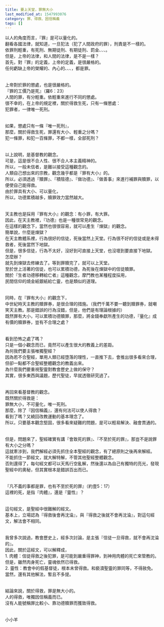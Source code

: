 ```yaml
---
title: 要上天堂，罪無大小
last_modified_at: 1547993076
category: 罪、得救、因信稱義
tags: []
---
```


以人的角度而言，『罪』是可以量化的。<br>翻看各國法律，就知道，一旦犯法（犯了人間政府的罪），刑責是不一樣的。<br>依罪刑輕重，有死刑、無期徒刑、有期徒刑、罰金、、、。<br>但是，上帝的法律，和人間的法律，是不是一樣？<br><!--more-->首先，對『罪』的定義，上帝的定義，是很嚴格的。<br>任何虧缺上帝的榮耀的、內心的、、、，都是罪。<br><br><br>上帝對於罪的懲處，也是很嚴格的。<br>『罪的工價乃是死』（羅6：23）<br>人間的罪，有分輕重。依輕重來進行不同的懲處。<br>很不幸的，在上帝的規定裡，關於得救生死，只有一條懲處：<br>犯罪者，一律唯一死刑。<br><br><br>如果，懲處只有一條『唯一死刑』，<br>那麼，關於得救生死，罪還有大小、輕重之分嗎？<br>犯一條罪，和犯一百條罪，不都一樣，全部死刑？<br><br><br>以上說明，是基督教的觀念。<br>可是，這是很不合人性、很不合人本主義精神的。<br>所以，一般未信者，是難以接受這種觀念的。<br>人類自己想出來的宗教，觀念幾乎都是『罪有大小』的。<br>所以，必須透過『贖罪』、『積陰德』、『做功德』、『做善事』來進行補罪與贖罪，以便使自己能得救。<br>由於罪具有大小、可以量化，<br>所以，功德累積越多，贖罪效力當然越大。<br><br><br>天主教也是採用『罪有大小』的觀念：有小罪，有大罪。<br>因此，在天主教裡，『功德』也是一種很常見的觀念。<br>在這樣的觀念下，當然也很很容易，就可以產生『煉獄』的觀念。<br>簡單說，什麼是煉獄？<br>在天主教體系裡，行為很好的信徒，死後當然上天堂。行為很不好的信徒或是未得救者，死後當然下地獄。<br>但是，很多信徒，行為不太好，沒好到可直接上天堂，也沒壞到要直接下地獄。<br>怎麼辦？<br>就先到煉獄去修練去了。等到罪贖完了，就可以上天堂。<br>至於世上活著的信徒，也可以累積功德，為死後在煉獄中的信徒贖罪。<br>關於『生者功德移轉給亡者』這種觀念，摩門教也某種程度採用，<br>民間信仰的燒金紙銀紙給亡靈，也是類似的道理。<br><br><br>同時，在『罪有大小』的觀念下，<br>中世紀時天主教的贖罪券，是很合理的措施。（我們千萬不要一聽到贖罪券，就嘲笑天主教。那是錯誤的行為沒錯，但是，他們是有理論根據的）<br>既然罪有大小，可以累積功德贖罪，那麼，將金錢奉獻所產生的功德，『量化』成有價的贖罪券，豈有不合理之處？<br><br><br>看到恐怖之處了嗎？<br>只是一個小觀念而已，竟然可以產生很大的教義上的差距。<br>為何我們要主張唯獨聖經？<br>因為若不合聖經，單用人類已經墮落的理性，一直推下去，會推出很多看來合理，但卻一點都不合聖經整體觀念的教義出來。<br>為什麼我們要重視聖靈對教會歷史上做的保守？<br>其實，很多東西與議題，歷代聖徒，早就透徹研究過了。<br><br><br>再回來看基督教的觀念。<br>既然關於得救是：<br>罪無大小，不可量化，唯一死刑。<br>那麼，除了『因信稱義』，還有何法可以使人得救？<br>看到了嗎？又繞回改教運動的基本理念了。<br>所以，只要基本觀念堅固，很多看來疑難的問題，是可以輕易解決、融會貫通的。<br><br><br>但是，問題來了，聖經確實有講『會致死的罪』、『不至於死的罪』，那豈不是說罪有大小之分嗎？<br>這就牽涉到，我們解經必須先抓住全本聖經的觀念，有了總原則之後再來解經。<br>不能抓住一節經文，就大解特解，不管其他聖經整體觀念。<br>否則還得了，每句經文都可以天馬行空亂解，然後還以為自己有獨特的亮光，發現聖經中的奧秘，但其實根本是錯誤百出而已。<br><br><br>『凡不義的事都是罪，也有不至於死的罪』（約壹5：17）<br>這裡的死，是指『肉體』，還是『靈性』？<br><br><br>這句經文，是聖經中很難解的經文。<br>基本上，立場認為『得救後會再沈淪』，與『得救之後就不會再沈淪』，對這句經文，解法會不相同。<br><br><br>我曾多次說過，教會歷史上，經多次討論，是主張『信徒一旦得救，就不會再沈淪的』。<br>因此，關於這經文，可以解釋成，<br>1. 肉體：信徒得救之後犯罪，是可能到嚴重得罪神，到神用肉體的死亡來管教的。但是，雖然肉身死亡，靈魂依然已得救。<br>2. 靈性：教會中的假基督徒，根本未曾得救。和褻瀆聖靈的罪同等，不得赦免。<br>當然，還有其他解法，暫且不多提。<br><br><br>結論來說，關於得救，罪是無大小的。<br>人的得救，唯獨因信稱義而已。<br>沒有人能號稱罪比較小、靠功德贖罪而獲致得救。<br><br><br>小小羊<br>

